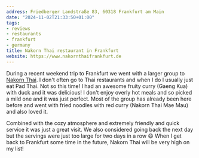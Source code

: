 ```yaml
---
address: Friedberger Landstraße 83, 60318 Frankfurt am Main
date: "2024-11-02T21:33:50+01:00"
tags:
- reviews
- restaurants
- frankfurt
- germany
title: Nakorn Thai restaurant in Frankfurt
website: https://www.nakornthaifrankfurt.de
---
```


During a recent weekend trip to Frankfurt we went with a larger group to [Nakorn Thai](https://www.nakornthaifrankfurt.de). I don't often go to Thai restaurants and when I do I usually just eat Pad Thai. Not so this time! I had an awesome fruity curry (Gaeng Kua) with duck and it was delicious! I don't enjoy overly hot meals and so picked a mild one and it was just perfect. Most of the group has already been here before and went with fried noodles with red curry (Nakorn Thai Mae Mau) and also loved it.

Combined with the cozy atmosphere and extremely friendly and quick service it was just a great visit. We also considered going back the next day but the servings were just too large for two days in a row 😄  When I get back to Frankfurt some time in the future, Nakorn Thai will be very high on my list!